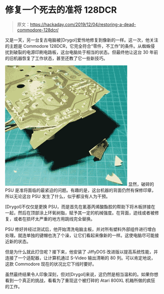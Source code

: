 # 修复一个死去的准将 128DCR

> 原文：<https://hackaday.com/2019/12/04/restoring-a-dead-commodore-128dcr/>

又是一天，另一台复古电脑被[Drygol]爱怜地修复到像新的一样。这一次，他关注的主题是 Commodore 128DCR，它完全符合“零件，不工作”的条件。从蜘蛛侵扰到破裂的电源印刷电路板，这台电脑处于相当的状态。但最终他让这台 30 年前的旧机器恢复了工作状态，甚至还教了它一些新技巧。

[![](img/24b30d5b10ef150bdfedfcd15cf3fd37.png)](https://hackaday.com/wp-content/uploads/2019/12/c128dcr_detail.jpg) 显然，破碎的 PSU 是准将面临的最紧迫的问题。有趣的是，这台机器的背面仍然有保修印章，所以无论这台 PSU 发生了什么，似乎都没有人为干预。

[Drygol]不仅仅是更换 PSU，而是首先在氰基丙烯酸酯胶的帮助下将木板拼接在一起，然后在顶部涂上环氧树脂，赋予其一定的机械强度。在背面，迹线或者被修复，或者在损坏太严重的地方用跳线完全替换。

PSU 修好并经过测试后，他开始清洗电脑主板，并对所有塑料外部组件进行增白处理。就连单独的键帽也洗了个澡，让它们看起来像新的一样。这使电脑尽可能接近新的状态。

但是为什么就此打住呢？接下来，他安装了 JiffyDOS 改进版以提高系统性能，并连接了一个适配器，让计算机通过 S-Video 输出清晰的 80 列。可以肯定地说，这款 Commodore 现在的状况比它下线时要好。

虽然最终结果令人印象深刻，但对[Drygol]来说，这仍然是相当温和的。如果你想看到一个真正的挑战，看看为了重现这个被打碎的 Atari 800XL 机箱所做的疯狂的工作。